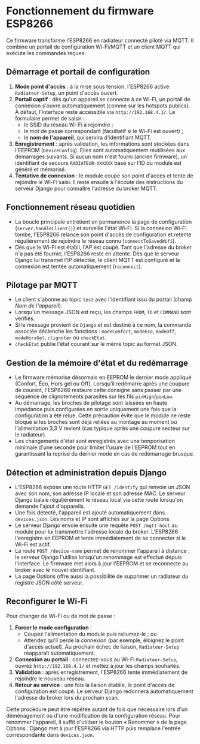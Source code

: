 # Fonctionnement du firmware ESP8266

Ce firmware transforme l'ESP8266 en radiateur connecté piloté via MQTT. Il combine un portail de configuration Wi-Fi/MQTT et un client MQTT qui exécute les commandes reçues.

## Démarrage et portail de configuration

1. **Mode point d'accès** : à la mise sous tension, l'ESP8266 active `Radiateur-Setup`, un point d'accès ouvert.
2. **Portail captif** : dès qu'un appareil se connecte à ce Wi-Fi, un portail de connexion s'ouvre automatiquement (comme sur les hotspots publics). À défaut, l'interface reste accessible via `http://192.168.4.1/`. Le formulaire permet de saisir :
   - le SSID du réseau Wi-Fi à rejoindre ;
   - le mot de passe correspondant (facultatif si le Wi-Fi est ouvert) ;
   - le **nom de l'appareil**, qui servira d'identifiant MQTT.
3. **Enregistrement** : après validation, les informations sont stockées dans l'EEPROM (`DeviceConfig`). Elles sont automatiquement réutilisées aux démarrages suivants. Si aucun nom n'est fourni (ancien firmware), un identifiant de secours `RADIATEUR-XXXXXX` basé sur l'ID du module est généré et mémorisé.
4. **Tentative de connexion** : le module coupe son point d'accès et tente de rejoindre le Wi-Fi saisi. Il reste ensuite à l'écoute des instructions du serveur Django pour connaître l'adresse du broker MQTT.

## Fonctionnement réseau quotidien

- La boucle principale entretient en permanence la page de configuration (`server.handleClient()`) et surveille l'état Wi-Fi. Si la connexion Wi-Fi tombe, l'ESP8266 relance son point d'accès de configuration et retente régulièrement de rejoindre le réseau connu (`connectToSavedWifi`).
- Dès que le Wi-Fi est établi, l'AP est coupé. Tant que l'adresse du broker n'a pas été fournie, l'ESP8266 reste en attente. Dès que le serveur Django lui transmet l'IP détectée, le client MQTT est configuré et la connexion est tentée automatiquement (`reconnect`).

## Pilotage par MQTT

- Le client s'abonne au topic `test` avec l'identifiant issu du portail (champ *Nom de l'appareil*).
- Lorsqu'un message JSON est reçu, les champs `FROM`, `TO` et `COMMAND` sont vérifiés.
- Si le message provient de `Django` et est destiné à ce nom, la commande associée déclenche les fonctions : `modeComfort`, `modeEco`, `modeOff`, `modeHorsGel`, `clignoter` ou `checkEtat`.
- `checkEtat` publie l'état courant sur le même topic au format JSON.

## Gestion de la mémoire d'état et du redémarrage

- Le firmware mémorise désormais en EEPROM le dernier mode appliqué (Confort, Éco, Hors gel ou Off). Lorsqu'il redémarre après
  une coupure de courant, l'ESP8266 restaure cette consigne sans passer par une séquence de clignotements parasites sur les
  fils `pinHigh`/`pinLow`.
- Au démarrage, les broches de pilotage sont laissées en haute impédance puis configurées en sortie uniquement une fois que la
  configuration a été relue. Cette précaution évite que le module ne reste bloqué si les broches sont déjà reliées au montage au
  moment où l'alimentation 3,3&nbsp;V revient (cas typique après une coupure secteur sur le radiateur).
- Les changements d'état sont enregistrés avec une temporisation minimale d'une seconde pour limiter l'usure de l'EEPROM tout en
  garantissant la reprise du dernier mode en cas de redémarrage brusque.

## Détection et administration depuis Django

- L'ESP8266 expose une route HTTP `GET /identify` qui renvoie un JSON avec son nom, son adresse IP locale et son adresse MAC. Le serveur Django balaie régulièrement le réseau local via cette route lorsqu'on demande l'ajout d'appareils.
- Une fois détecté, l'appareil est ajouté automatiquement dans `devices.json`. Les noms et IP sont affichés sur la page Options.
- Le serveur Django envoie ensuite une requête `POST /mqtt-host` au module pour lui transmettre l'adresse locale du broker. L'ESP8266 l'enregistre en EEPROM et tente immédiatement de se connecter si le Wi-Fi est actif.
- La route `POST /device-name` permet de renommer l'appareil à distance ; le serveur Django l'utilise lorsqu'un renommage est effectué depuis l'interface. Le firmware met alors à jour l'EEPROM et se reconnecte au broker avec le nouvel identifiant.
- La page Options offre aussi la possibilité de supprimer un radiateur du registre JSON côté serveur.

## Reconfigurer le Wi-Fi

Pour changer de Wi-Fi ou de mot de passe :

1. **Forcer le mode configuration** :
   - Coupez l'alimentation du module puis rallumez-le ; ou
   - Attendez qu'il perde la connexion (par exemple, éloignez le point d'accès actuel). Au prochain échec de liaison, `Radiateur-Setup` réapparaît automatiquement.
2. **Connexion au portail** : connectez-vous au Wi-Fi `Radiateur-Setup`, ouvrez `http://192.168.4.1/` et mettez à jour les champs souhaités.
3. **Validation** : après enregistrement, l'ESP8266 tente immédiatement de rejoindre le nouveau réseau.
4. **Retour au service** : une fois la liaison établie, le point d'accès de configuration est coupé. Le serveur Django redonnera automatiquement l'adresse du broker lors du prochain scan.

Cette procédure peut être répétée autant de fois que nécessaire lors d'un déménagement ou d'une modification de la configuration réseau. Pour renommer l'appareil, il suffit d'utiliser le bouton « Renommer » de la page Options : Django met à jour l'ESP8266 via HTTP puis remplace l'entrée correspondante dans `devices.json`.

